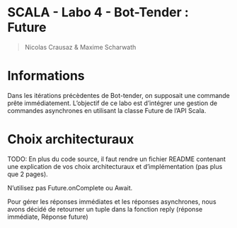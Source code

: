 # SCALA - Labo 4 - Bot-Tender : Future

> Nicolas Crausaz & Maxime Scharwath

# Informations

Dans les itérations précèdentes de Bot-tender, on supposait une commande prête immédiatement. L’objectif
de ce labo est d’intégrer une gestion de commandes asynchrones en utilisant la classe Future de
l’API Scala.

# Choix architecturaux

TODO: En plus du code source, il faut rendre un fichier README contenant une explication de vos choix
architecturaux et d’implémentation (pas plus que 2 pages).

N’utilisez pas Future.onComplete ou Await.


Pour gérer les réponses immédiates et les réponses asynchrones, nous avons décidé de retourner un tuple dans la fonction reply (réponse immédiate, Réponse future)